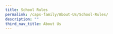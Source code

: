 ```yaml
---
title: School Rules
permalink: /caps-family/About-Us/School-Rules/
description: ""
third_nav_title: About Us
---
```

